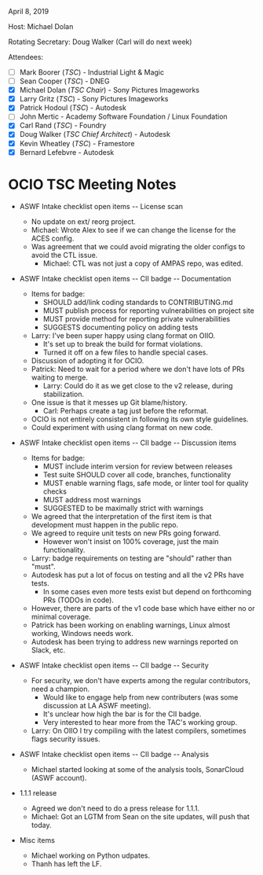 April 8, 2019

Host: Michael Dolan

Rotating Secretary: Doug Walker (Carl will do next week)

Attendees:
  * [ ] Mark Boorer (_TSC_) - Industrial Light & Magic
  * [ ] Sean Cooper (_TSC_) - DNEG
  * [X] Michael Dolan (_TSC Chair_) - Sony Pictures Imageworks
  * [X] Larry Gritz (_TSC_) - Sony Pictures Imageworks
  * [X] Patrick Hodoul (_TSC_) - Autodesk
  * [ ] John Mertic - Academy Software Foundation / Linux Foundation
  * [X] Carl Rand (_TSC_) - Foundry
  * [X] Doug Walker (_TSC Chief Architect_) - Autodesk
  * [X] Kevin Wheatley (_TSC_) - Framestore
  * [X] Bernard Lefebvre - Autodesk

# **OCIO TSC Meeting Notes**

* ASWF Intake checklist open items -- License scan
    - No update on ext/ reorg project.
    - Michael: Wrote Alex to see if we can change the license for the ACES config.
    - Was agreement that we could avoid migrating the older configs to avoid the CTL issue.
        - Michael: CTL was not just a copy of AMPAS repo, was edited.

* ASWF Intake checklist open items -- CII badge -- Documentation
    - Items for badge:
        - SHOULD add/link coding standards to CONTRIBUTING.md
        - MUST publish process for reporting vulnerabilities on project site
        - MUST provide method for reporting private vulnerabilities
        - SUGGESTS documenting policy on adding tests
    - Larry: I've been super happy using clang format on OIIO.
        - It's set up to break the build for format violations.
        - Turned it off on a few files to handle special cases.
    - Discussion of adopting it for OCIO.
    - Patrick: Need to wait for a period where we don't have lots of PRs waiting to merge.
        - Larry: Could do it as we get close to the v2 release, during stabilization.
    - One issue is that it messes up Git blame/history.
        - Carl: Perhaps create a tag just before the reformat.
    - OCIO is not entirely consistent in following its own style guidelines.
    - Could experiment with using clang format on new code.

* ASWF Intake checklist open items -- CII badge -- Discussion items
    - Items for badge:
        - MUST include interim version for review between releases
        - Test suite SHOULD cover all code, branches, functionality
        - MUST enable warning flags, safe mode, or linter tool for quality checks
        - MUST address most warnings 
        - SUGGESTED to be maximally strict with warnings
    - We agreed that the interpretation of the first item is that development must happen in the public repo.
    - We agreed to require unit tests on new PRs going forward.
        - However won't insist on 100% coverage, just the main functionality.
    - Larry: badge requirements on testing are "should" rather than "must".
    - Autodesk has put a lot of focus on testing and all the v2 PRs have tests.
        - In some cases even more tests exist but depend on forthcoming PRs (TODOs in code).
    - However, there are parts of the v1 code base which have either no or minimal coverage.
    - Patrick has been working on enabling warnings, Linux almost working, Windows needs work.
    - Autodesk has been trying to address new warnings reported on Slack, etc.

* ASWF Intake checklist open items -- CII badge -- Security
    - For security, we don't have experts among the regular contributors, need a champion.
        - Would like to engage help from new contributers (was some discussion at LA ASWF meeting).
        - It's unclear how high the bar is for the CII badge.
        - Very interested to hear more from the TAC's working group.
    - Larry: On OIIO I try compiling with the latest compilers, sometimes flags security issues.

* ASWF Intake checklist open items -- CII badge -- Analysis
    - Michael started looking at some of the analysis tools, SonarCloud (ASWF account).

* 1.1.1 release
    - Agreed we don't need to do a press release for 1.1.1.
    - Michael: Got an LGTM from Sean on the site updates, will push that today.

* Misc items
    - Michael working on Python udpates.
    - Thanh has left the LF.
